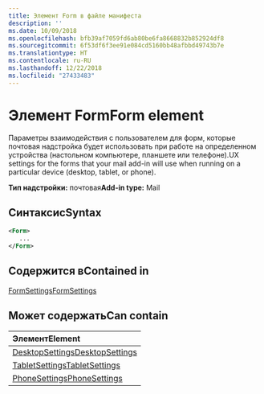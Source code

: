 ```yaml
---
title: Элемент Form в файле манифеста
description: ''
ms.date: 10/09/2018
ms.openlocfilehash: bfb39af7059fd6ab80be6fa8668832b852924df8
ms.sourcegitcommit: 6f53df6f3ee91e084cd5160bb48afbbd49743b7e
ms.translationtype: HT
ms.contentlocale: ru-RU
ms.lasthandoff: 12/22/2018
ms.locfileid: "27433483"
---
```

# <a name="form-element"></a><span data-ttu-id="18f24-102">Элемент Form</span><span class="sxs-lookup"><span data-stu-id="18f24-102">Form element</span></span>

<span data-ttu-id="18f24-103">Параметры взаимодействия с пользователем для форм, которые почтовая надстройка будет использовать при работе на определенном устройства (настольном компьютере, планшете или телефоне).</span><span class="sxs-lookup"><span data-stu-id="18f24-103">UX settings for the forms that your mail add-in will use when running on a particular device (desktop, tablet, or phone).</span></span>

<span data-ttu-id="18f24-104">**Тип надстройки:** почтовая</span><span class="sxs-lookup"><span data-stu-id="18f24-104">**Add-in type:** Mail</span></span>

## <a name="syntax"></a><span data-ttu-id="18f24-105">Синтаксис</span><span class="sxs-lookup"><span data-stu-id="18f24-105">Syntax</span></span>

```XML
<Form>
   ...
</Form>
```

## <a name="contained-in"></a><span data-ttu-id="18f24-106">Содержится в</span><span class="sxs-lookup"><span data-stu-id="18f24-106">Contained in</span></span>

[<span data-ttu-id="18f24-107">FormSettings</span><span class="sxs-lookup"><span data-stu-id="18f24-107">FormSettings</span></span>](formsettings.md)


## <a name="can-contain"></a><span data-ttu-id="18f24-108">Может содержать</span><span class="sxs-lookup"><span data-stu-id="18f24-108">Can contain</span></span>

|<span data-ttu-id="18f24-109">**Элемент**</span><span class="sxs-lookup"><span data-stu-id="18f24-109">**Element**</span></span>|
|:-----|
|[<span data-ttu-id="18f24-110">DesktopSettings</span><span class="sxs-lookup"><span data-stu-id="18f24-110">DesktopSettings</span></span>](desktopsettings.md)|
|[<span data-ttu-id="18f24-111">TabletSettings</span><span class="sxs-lookup"><span data-stu-id="18f24-111">TabletSettings</span></span>](tabletsettings.md)|
|[<span data-ttu-id="18f24-112">PhoneSettings</span><span class="sxs-lookup"><span data-stu-id="18f24-112">PhoneSettings</span></span>](phonesettings.md)|
